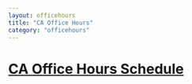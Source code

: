 ```yaml
---
layout: officehours
title: "CA Office Hours"
category: "officehours"
---
```

# [CA Office Hours Schedule](https://docs.google.com/spreadsheets/d/1wfST1AcrgcNaVsvr6xUWKu4LNAU3JYyFmuhlaIxP0EQ/edit#gid=2050153296)